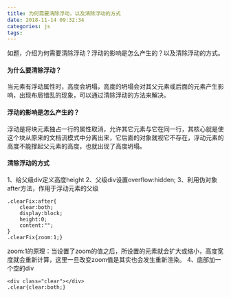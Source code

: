 ```yaml
---
title: 为何需要清除浮动，以及清除浮动的方式
date: 2018-11-14 09:32:34
categories: js
tags:
---
```

如题，介绍为何需要清除浮动？浮动的影响是怎么产生的？以及清除浮动的方式。    
<!--more-->

#### 为什么要清除浮动？
当元素有浮动属性时，高度会坍塌，高度的坍塌会对其父元素或后面的元素产生影响，出现布局错乱的现象，可以通过清除浮动的方法来解决。

#### 浮动的影响是怎么产生的？
浮动是将块元素独占一行的属性取消，允许其它元素与它在同一行，其核心就是使这个块从原来的文档流模式中分离出来，它后面的对象就视它不存在，浮动元素的高度不能撑起父元素的高度，也就出现了高度坍塌。

#### 清除浮动的方式
1、给父级div定义高度height
2、父级div设置overflow:hidden;
3、利用伪对象after方法，作用于浮动元素的父级

	.clearFix:after{
		clear:both;
		display:block;
		height:0;
		content:"";
	}
	.clearFix{zoom:1;}

zoom:1的原理：当设置了zoom的值之后，所设置的元素就会扩大或缩小，高度宽度就会重新计算，这里一旦改变zoom值是其实也会发生重新渲染。
4、底部加一个空的div

	<div class="clear"></div>
	.clear{clear:both;}

